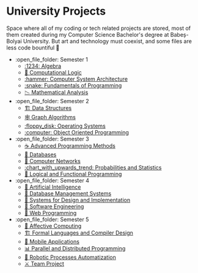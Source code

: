 #  University Projects
Space where all of my coding or tech related projects are stored, most of them created during my Computer Science Bachelor's degree at Babeș-Bolyai University. But art and technology must coexist, and some files are less code bountiful 💜

<ul>
    <li>:open_file_folder: Semester 1
        <ul>
          <li>
                <a href="https://github.com/GeanovuMedeea/University-Tech-Project/tree/main/Semester%201/Algebra/Algebra%20Project">
                    :1234: Algebra
                </a>
            </li>
            <li>
                <a href="https://github.com/GeanovuMedeea/University-Tech-Project/tree/main/Semester%201/Computational%20Logic">
                    💭 Computational Logic
                </a>
            </li>
            <li>
                <a href="https://github.com/GeanovuMedeea/University-Tech-Project/tree/main/Semester%201/Computer%20System%20Architecture">
                    :hammer: Computer System Architecture
                </a>
            </li>
            <li>
                <a href="https://github.com/GeanovuMedeea/University-Tech-Project/tree/main/Semester%201/Fundamentals%20of%20Programming">
                    :snake: Fundamentals of Programming
                </a>
            </li>
            <li>
                <a href="https://github.com/GeanovuMedeea/University-Tech-Project/tree/main/Semester%201/Mathematical%20Analysis">
                    📉 Mathematical Analysis
                </a>
            </li>
        </ul>
    </li>
    <li>:open_file_folder: Semester 2
        <ul>
            <li>
                <a href="https://github.com/GeanovuMedeea/University-Tech-Project/tree/main/Semester%202/Data%20Structures">
                    🏗️ Data Structures
                </a>
            </li>
            <li>
                <a href="https://github.com/GeanovuMedeea/University-Tech-Project/tree/main/Semester%202/Graph%20Algorithms">
                    🕸️ Graph Algorithms
                </a>
            </li>
            <li>
                <a href="https://github.com/GeanovuMedeea/University-Tech-Project/tree/main/Semester%202/Operating%20Systems">
                    :floppy_disk: Operating Systems
                </a>
            </li>
            <li>
                <a href="https://github.com/GeanovuMedeea/University-Tech-Project/tree/main/Semester%202/Object%20Oriented%20Programming">
                    :computer: Object Oriented Programming
                </a>
            </li>
        </ul>
    </li>
    <li>:open_file_folder: Semester 3
        <ul>
            <li>
                <a href="https://github.com/GeanovuMedeea/University-Tech-Project/tree/main/Semester%203/Advanced%20Programming%20Methods">
                    ☕ Advanced Programming Methods
                </a>
            </li>
            <li>
                <a href="https://github.com/GeanovuMedeea/University-Tech-Project/tree/main/Semester%203/Databases">
                    📰 Databases
                </a>
            </li>
            <li>
                <a href="https://github.com/GeanovuMedeea/University-Tech-Project/tree/main/Semester%203/Computer%20Networks">
                    📶 Computer Networks
                </a>
            </li>
            <li>
                <a href="https://github.com/GeanovuMedeea/University-Tech-Project/tree/main/Semester%203/Probabilities%20and%20Statistics">
                    :chart_with_upwards_trend: Probabilities and Statistics
                </a>
            </li>
            <li>
                <a href="https://github.com/GeanovuMedeea/University-Tech-Project/tree/main/Semester%203/Logical%20and%20Functional%20Programming">
                    📖 Logical and Functional Programming
                </a>
            </li>
        </ul>
    </li>
     <li>:open_file_folder: Semester 4
        <ul>
            <li>
                <a href="https://github.com/GeanovuMedeea/University-Tech-Project/tree/main/Semester%204/Artificial%20Intelligence">
                    🐉 Artificial Intelligence
                </a>
            </li>
            <li>
               <a href="https://github.com/GeanovuMedeea/University-Tech-Project/tree/main/Semester%204/Database%20Management%20Systems">
                    🧮 Database Management Systems
                </a>
            </li>
            <li>
                <a href="https://github.com/GeanovuMedeea/University-Tech-Project/tree/main/Semester%204/Systems%20for%20Design%20and%20Implementation">
                    🔨 Systems for Design and Implementation
                </a>
            </li>
            <li>
                <a href="https://github.com/GeanovuMedeea/University-Tech-Project/tree/main/Semester%204/Software%20Engineering">
                    🍿 Software Engineering
                </a>
            </li>
            <li>
                <a href="https://github.com/GeanovuMedeea/University-Tech-Project/tree/main/Semester%204/Web%20Programming">
                    🌠 Web Programming
                </a>
            </li>
        </ul>
    </li>
     <li>:open_file_folder: Semester 5
        <ul>
            <li>
                <a href="https://github.com/GeanovuMedeea/University-Tech-Project/tree/main/Semester%205/Affective%20Computing">
                    💜 Affective Computing
                </a>
            </li>
            <li>
               <a href="https://github.com/GeanovuMedeea/University-Tech-Project/tree/main/Semester%205/Formal%20Languages%20and%20Compiler%20Design">
                    🏗️ Formal Languages and Compiler Design
                </a>
            </li>
            <li>
                <a href="https://github.com/GeanovuMedeea/University-Tech-Project/tree/main/Semester%205/Mobile%20Applications">
                    📱 Mobile Applications
                </a>
            </li>
            <li>
                <a href="https://github.com/GeanovuMedeea/University-Tech-Project/tree/main/Semester%205/Parallel%20and%20Distributed%20Programming">
                    📊 Parallel and Distributed Programming
                </a>
            </li>
            <li>
                <a href="https://github.com/GeanovuMedeea/University-Tech-Project/tree/main/">
                    🤖 Robotic Processes Automatization
                </a>
            </li>
            <li>
                <a href="https://github.com/GeanovuMedeea/University-Tech-Project/tree/main/">
                    ⚔️ Team Project
                </a>
            </li>
        </ul>
    </li>
</ul>


